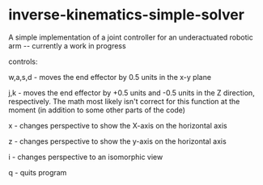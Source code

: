 # inverse-kinematics-simple-solver

A simple implementation of a joint controller for an underactuated 
robotic arm -- currently a work in progress

controls:

w,a,s,d - moves the end effector by 0.5 units in the x-y plane

j,k - moves the end effector by +0.5 units and -0.5 units in the Z 
direction, respectively. The math most likely isn't correct for this function at the moment (in addition to some other parts of the code)

x - changes perspective to show the X-axis on the horizontal axis

z - changes perspective to show the y-axis on the horizontal axis

i - changes perspective to an isomorphic view

q - quits program